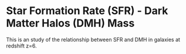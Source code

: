 Star Formation Rate (SFR) - Dark Matter Halos (DMH) Mass
============================================

This is an study of the relationship between SFR and DMH in galaxies at redshift z=6.
